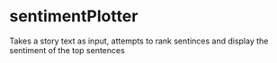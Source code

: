 # sentimentPlotter
Takes a story text as input, attempts to rank sentinces and display the sentiment of the top sentences
